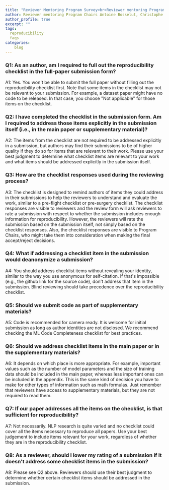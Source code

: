 ```yaml
---
title: "Reviewer Mentoring Program Survey<br>Reviewer mentoring Program Chairs: Antoine Bosselut, Christophe Gravier, Jing Huang"
author: Reviewer mentoring Program Chairs Antoine Bosselut, Christophe Gravier, Jing Huang
author_profile: true
excerpt: ""
tags:
  reproducibility
  faqs
categories:
    blog
---
```


### Q1: As an author, am I required to full out the reproducibility checklist in the full-paper submission form? 

A1: Yes. You won't be able to submit the full paper without filling out the reproducibility checklist first. Note that some items in the checklist may not be relevant to your submission. For example, a dataset paper might have no code to be released. In that case, you choose "Not applicable" for those items on the checklist.

### Q2: I have completed the checklist in the submission form. Am I required to address those items explicitly in the submission itself (i.e., in the main paper or supplementary material)?

A2: The items from the checklist are not required to be addressed explicitly in a submission, but authors may find their submissions to be of higher quality if they do so for items that are relevant to their work. Please use your best judgment to determine what checklist items are relevant to your work and what items should be addressed explicitly in the submission itself.

### Q3: How are the checklist responses used during the reviewing process?

A3: The checklist is designed to remind authors of items they could address in their submissions to help the reviewers to understand and evaluate the work, similar to a pre-flight checklist or pre-surgery checklist.
The checklist responses are visible to reviewers and the review form will ask reviewers to rate a submission with respect to whether the submission includes enough information for reproducibility. However, the reviewers will rate the submission based on the submission itself, not simply based on the checklist responses. Also, the checklist responses are visible to Program Chairs, who might take them into consideration when making the final accept/reject decisions.

### Q4: What if addressing a checklist item in the submission would deanonymize a submission?

A4: You should address checklist items without revealing your identity, similar to the way you use anonymous for self-citation. If that's impossible (e.g., the github link for the source code), don't address that item in the submission. Blind reviewing should take precedence over the reproducibility checklist.

### Q5: Should we submit code as part of supplementary materials?

A5: Code is recommended for camera ready. It is welcome for initial submission as long as author identities are not disclosed. We recommend checking the ML Code Completeness checklist for best practices.

### Q6: Should we address checklist items in the main paper or in the supplementary materials?

A6: It depends on which place is more appropriate. For example, important values such as the number of model parameters and the size of training data should be included in the main paper, whereas less important ones can be included in the appendix. This is the same kind of decision you have to make for other types of information such as math formulas. Just remember that reviewers have access to supplementary materials, but they are not required to read them.

### Q7: If our paper addresses all the items on the checklist, is that sufficient for reproducibility?

A7: Not necessarily. NLP research is quite varied and no checklist could cover all the items necessary to reproduce all papers. Use your best judgement to include items relevant for your work, regardless of whether they are in the reproducibility checklist.

### Q8: As a reviewer, should I lower my rating of a submission if it doesn't address some checklist items in the submission?

A8: Please see Q2 above. Reviewers should use their best judgment to determine whether certain checklist items should be addressed in the submission. 